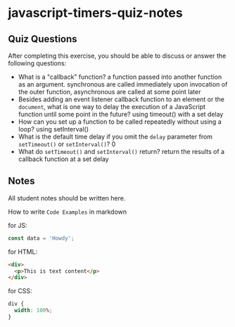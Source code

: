 # javascript-timers-quiz-notes

## Quiz Questions

After completing this exercise, you should be able to discuss or answer the following questions:

- What is a "callback" function?
  a function passed into another function as an argument. synchronous are called immediately upon invocation of the outer function, asynchronous are called at some point later
- Besides adding an event listener callback function to an element or the `document`, what is one way to delay the execution of a JavaScript function until some point in the future?
  using timeout() with a set delay
- How can you set up a function to be called repeatedly without using a loop?
  using setInterval()
- What is the default time delay if you omit the `delay` parameter from `setTimeout()` or `setInterval()`?
  0
- What do `setTimeout()` and `setInterval()` return?
  return the results of a callback function at a set delay

## Notes

All student notes should be written here.

How to write `Code Examples` in markdown

for JS:

```javascript
const data = 'Howdy';
```

for HTML:

```html
<div>
  <p>This is text content</p>
</div>
```

for CSS:

```css
div {
  width: 100%;
}
```
